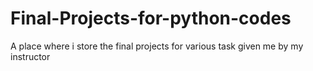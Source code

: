 # Final-Projects-for-python-codes
A place where i store the final projects for various task given me by my instructor
